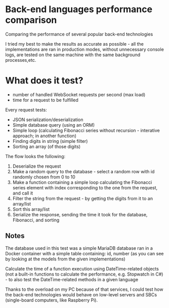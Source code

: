 # Back-end languages performance comparison

Comparing the performance of several popular back-end technologies

I tried my best to make the results as accurate as possible - all the implementations are ran in production modes, without unnecessary console logs, are tested on the same machine with the same background processes,etc.

# What does it test?

- number of handled WebSocket requests per second (max load)
- time for a request to be fulfilled

Every request tests:

- JSON serialization/deserialization
- Simple database query (using an ORM)
- Simple loop (calculating Fibonacci series without recursion - interative approach; in another function)
- Finding digits in string (simple filter)
- Sorting an array (of those digits)

The flow looks the following:

1. Deserialize the request
1. Make a random query to the database - select a random row with id randomly chosen from 0 to 10
1. Make a function containing a simple loop calculating the Fibonacci series element with index corresponding to the one from the request, and call it
1. Filter the string from the request - by getting the digits from it to an array/list
1. Sort this array/list
1. Serialize the response, sending the time it took for the database, Fibonacci, and sorting

## Notes

The database used in this test was a simple MariaDB database ran in a Docker container with a simple table containing: id, number (as you can see by looking at the models from the given implementations)

Calculate the time of a function execution using DateTime-related objects (not a built-in functions to calculate the performance, e.g. Stopwatch in C#) - to also test the DateTime-related methods in a given language

Thanks to the overload on my PC because of that services, I could test how the back-end technologies would behave on low-level servers and SBCs (single-board computers, like Raspberry Pi).
